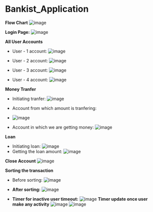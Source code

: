 # Bankist_Application

**Flow Chart**
![image](https://user-images.githubusercontent.com/45042261/229334527-55135bf5-fb36-4cb9-bc8d-db0fa3473608.png)

**Login Page:**
![image](https://user-images.githubusercontent.com/45042261/229334519-bf041e4f-b1c9-4f23-9998-868723599553.png)

**All User Accounts**
- User - 1 account:
![image](https://user-images.githubusercontent.com/45042261/229334576-c7391b7e-0b4d-4ac0-90ab-b61c1dafbdbb.png)

- User - 2 account:
![image](https://user-images.githubusercontent.com/45042261/229334631-1a45df7c-eb03-410b-98b4-9ab4d3427120.png)

- User - 3 account:
![image](https://user-images.githubusercontent.com/45042261/229334667-51b63580-0e3e-4f64-861e-7d4f70d357d6.png)

- User - 4 account:
![image](https://user-images.githubusercontent.com/45042261/229334680-9c3aba41-9597-45a1-8e70-dafeff773e3f.png)

**Money Tranfer**
- Initiating tranfer:
![image](https://user-images.githubusercontent.com/45042261/229334836-ff87c193-bafa-40ff-b4d1-7746ba1b8b5b.png)

- Account from which amount is tranfering:
- ![image](https://user-images.githubusercontent.com/45042261/229334921-8d5ee2a0-eec5-4225-8e5b-90a21406a7bb.png)

- Account in which we are getting money:
![image](https://user-images.githubusercontent.com/45042261/229334969-4419154f-712d-4a73-9bc4-fabb0234105a.png)

**Loan**
- Initiating loan:
![image](https://user-images.githubusercontent.com/45042261/229335053-9dbd25c8-96e7-4f79-b23e-ab23fffe42f8.png)
- Getting the loan amount:
![image](https://user-images.githubusercontent.com/45042261/229335095-ac2961a7-2569-4884-a318-2eebd15d5ffd.png)

**Close Account**
![image](https://user-images.githubusercontent.com/45042261/229335129-b6f95a34-d5ee-4f31-8000-498498297dba.png)

**Sorting the transaction**
- Before sorting:
![image](https://user-images.githubusercontent.com/45042261/229348265-92627d7b-dfd3-49ca-84a5-562aebb3ce5e.png)

- **After sorting:**
![image](https://user-images.githubusercontent.com/45042261/229348307-0eecb1f2-d98f-48bb-9c17-401e090d7544.png)

- **Timer for inactive user timeout:**
![image](https://user-images.githubusercontent.com/45042261/230779850-ad83d172-df35-4ec2-9b3b-f4cabf681e7a.png)
**Timer update once user make any activity**
![image](https://user-images.githubusercontent.com/45042261/230779921-523ef2fc-5df7-4cf9-a2ee-ba435bf88714.png)
![image](https://user-images.githubusercontent.com/45042261/230779944-6ac10fb8-bd80-44c2-bf67-1dca5260d516.png)



